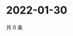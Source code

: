 # 2022-01-30

共 0 条

<!-- BEGIN WEIBO -->
<!-- 最后更新时间 Sun Jan 30 2022 02:20:04 GMT+0800 (China Standard Time) -->

<!-- END WEIBO -->
